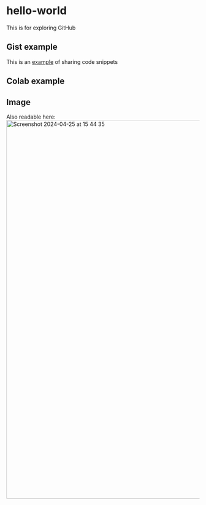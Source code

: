 # hello-world
This is for exploring GitHub

## Gist example
This is an [example](https://gist.github.com/sh95dsh/8b28fb7a430962827fb62b693cac9ded) of sharing code snippets

## Colab example

## Image
Also readable here: <img width="986" alt="Screenshot 2024-04-25 at 15 44 35" src="https://github.com/sh95dsh/hello-world/assets/152471122/f262858a-42b6-48b2-b836-adf327d42e90">

